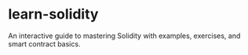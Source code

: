 # learn-solidity
An interactive guide to mastering Solidity with examples, exercises, and smart contract basics.
